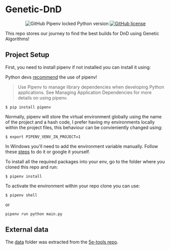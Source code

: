 # Genetic-DnD
<p align="center">
  <img alt="GitHub Pipenv locked Python version" src="https://img.shields.io/github/pipenv/locked/python-version/HadsyC/Genetic-DnD">
  <a href="https://github.com/HadsyC/Genetic-DnD/blob/main/LICENSE"><img alt="GitHub license" src="https://img.shields.io/github/license/HadsyC/Genetic-DnD"></a>
</p>

<!-- To add more shields visit shields.io and copy them as html -->

This repo stores our journey to find the best builds for DnD using Genetic Algorithms!

## Project Setup
First, you need to install pipenv if not installed you can install it using: 

Python devs [recommend](https://packaging.python.org/en/latest/guides/tool-recommendations/#application-dependency-management) the use of pipenv!
>Use Pipenv to manage library dependencies when developing Python applications. See Managing Application Dependencies for more details on using pipenv.


```
$ pip install pipenv
```

Normally, pipenv will store the virtual environment globally using the name of the project and a hash code, I prefer having my environments locally within the project files, this behaviour can be convieniently changed using:

```
$ export PIPENV_VENV_IN_PROJECT=1
```
In Windows you'll need to add the environment variable manually. Follow these [steps](https://superuser.com/questions/949560/how-do-i-set-system-environment-variables-in-windows-10) to do it or google it yourself.

To install all the required packages into your env, go to the folder where you cloned this repo and run:
```
$ pipenv install
```

To activate the environment within your repo clone you can use:

```
$ pipenv shell
```
or
```
pipenv run python main.py
```
## External data
The [data](https://github.com/HadsyC/Genetic-DnD/tree/main/data) folder was  extracted from the [5e-tools repo](https://github.com/5etools-mirror-1/5etools-mirror-1.github.io).
